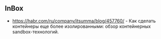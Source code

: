 ## InBox 
* https://habr.com/ru/company/itsumma/blog/457760/ - Как сделать контейнеры еще
  более изолированными: обзор контейнерных sandbox-технологий.

